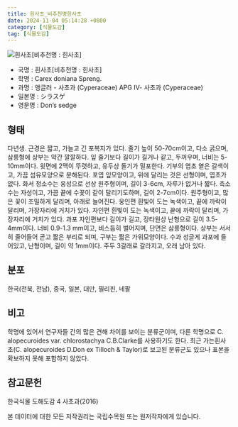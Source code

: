 ```yaml
---
title: 흰사초_비추천명힌사초
date: 2024-11-04 05:14:28 +0800
category: [식물도감]
tag: [식물도감]
---
```




![흰사초[비추천명 : 힌사초]](/fileUpload/plants/basic/Cyperaceae/Carex/5116/5116_1_th2.jpg)
- 국명 : 흰사초[비추천명 : 힌사초]
- 학명 : Carex doniana Spreng.
- 과명 : 앵글러 - 사초과 (Cyperaceae) APG Ⅳ- 사초과 (Cyperaceae)
- 일본명 : シラスゲ
- 영문명 : Don’s sedge


## 형태
다년생. 근경은 짧고, 가늘고 긴 포복지가 있다. 줄기 높이 50-70cm이고, 다소 굵으며, 삼릉형에 상부는 약간 깔깔하다. 잎 줄기보다 길이가 길거나 같고, 두꺼우며, 너비는 5-10mm이다. 윗면에 2맥이 뚜렷하고, 유두상 돌기가 밀포한다. 기부의 엽초 옅은 갈색이고, 가끔 섬유모양으로 분해된다. 포엽 잎모양이고, 위에 달리는 것은 선형이며, 엽초가 없다. 화서 정소수는 웅성으로 선상 원주형이며, 길이 3-6cm, 자루가 없거나 짧다. 측소수는 자성이고, 가끔 끝에 수꽃이 같이 달리기도하며, 길이 2-7cm이다. 원주형이고, 많은 꽃이 조밀하게 달리며, 아래로 늘어진다. 웅인편 흰빛이 도는 녹색이고, 끝에 까락이 달리며, 가장자리에 거치가 있다. 자인편 흰빛이 도는 녹색이고, 끝에 까락이 달리며, 가장자리에 거치가 있다. 과포 자인편보다 길이가 길고, 장타원상 난형으로 길이 3.5-4mm이다. 너비 0.9-1.3 mm이고, 비스듬히 벌어지며, 단면은 삼릉형이다. 상부는 서서히 줄어들어 곧고 짧은 부리로 되며, 구부는 짧은 가위모양이다. 수과 성글게 과포에 들어있고, 난형이며, 길이 약 1mm이다. 주두 3갈래로 갈라지고, 오래 남아 있다.
## 분포
한국(전북, 전남), 중국, 일본, 대만, 필리핀, 네팔
## 비고
학명에 있어서 연구자들 간의 많은 견해 차이를 보이는 분류군이며, 다른 학명으로 C. alopecuroides var. chlorostachya C.B.Clarke를 사용하기도 한다. 최근 가는흰사초(C. alopecuroides D.Don ex Tilloch & Taylor)로 보고된 분류군도 있으나 표본을 확보하지 못해 포함하지 않았다.
## 참고문헌
한국식물 도해도감 4 사초과(2016)






본 데이터에 대한 모든 저작권리는 국립수목원 또는 원저작자에게 있습니다.

